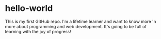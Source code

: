 # hello-world
This is my first GitHub repo.
I'm a lifetime learner and want to know more 'n more about programming and web development.
It's going to be full of learning with the joy of progress!
